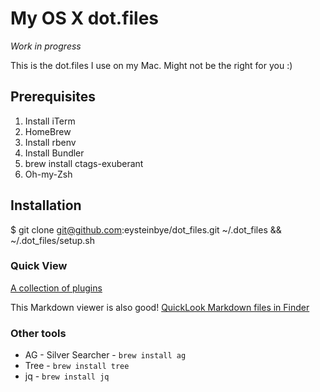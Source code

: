 My OS X dot.files
=================

*Work in progress*

This is the dot.files I use on my Mac. Might not be the right for you :)

## Prerequisites

1. Install iTerm
2. HomeBrew
3. Install rbenv
4. Install Bundler
5. brew install ctags-exuberant
6. Oh-my-Zsh

## Installation

$ git clone git@github.com:eysteinbye/dot_files.git ~/.dot_files && ~/.dot_files/setup.sh


### Quick View

[A collection of plugins](https://github.com/sindresorhus/quick-look-plugins)


This Markdown viewer is also good!
[QuickLook Markdown files in Finder](http://inkmarkapp.com/markdown-quick-look-plugin-mac-os-x/)


### Other tools

- AG - Silver Searcher - `brew install ag`
- Tree - `brew install tree`
- jq - `brew install jq`


